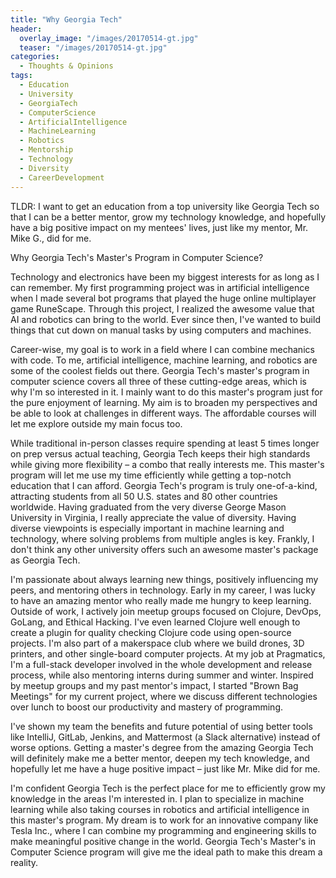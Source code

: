 ```yaml
---
title: "Why Georgia Tech"
header:
  overlay_image: "/images/20170514-gt.jpg"
  teaser: "/images/20170514-gt.jpg"
categories:
  - Thoughts & Opinions
tags:
  - Education
  - University
  - GeorgiaTech
  - ComputerScience
  - ArtificialIntelligence
  - MachineLearning
  - Robotics
  - Mentorship
  - Technology
  - Diversity
  - CareerDevelopment
---
```

TLDR: I want to get an education from a top university like Georgia Tech so that I can be a better mentor, grow my technology knowledge, and hopefully have a big positive impact on my mentees' lives, just like my mentor, Mr. Mike G., did for me.

Why Georgia Tech's Master's Program in Computer Science?

Technology and electronics have been my biggest interests for as long as I can remember. My first programming project was in artificial intelligence when I made several bot programs that played the huge online multiplayer game RuneScape. Through this project, I realized the awesome value that AI and robotics can bring to the world. Ever since then, I've wanted to build things that cut down on manual tasks by using computers and machines.

Career-wise, my goal is to work in a field where I can combine mechanics with code. To me, artificial intelligence, machine learning, and robotics are some of the coolest fields out there. Georgia Tech's master's program in computer science covers all three of these cutting-edge areas, which is why I'm so interested in it. I mainly want to do this master's program just for the pure enjoyment of learning. My aim is to broaden my perspectives and be able to look at challenges in different ways. The affordable courses will let me explore outside my main focus too.

While traditional in-person classes require spending at least 5 times longer on prep versus actual teaching, Georgia Tech keeps their high standards while giving more flexibility – a combo that really interests me. This master's program will let me use my time efficiently while getting a top-notch education that I can afford. Georgia Tech's program is truly one-of-a-kind, attracting students from all 50 U.S. states and 80 other countries worldwide. Having graduated from the very diverse George Mason University in Virginia, I really appreciate the value of diversity. Having diverse viewpoints is especially important in machine learning and technology, where solving problems from multiple angles is key. Frankly, I don't think any other university offers such an awesome master's package as Georgia Tech.

I'm passionate about always learning new things, positively influencing my peers, and mentoring others in technology. Early in my career, I was lucky to have an amazing mentor who really made me hungry to keep learning. Outside of work, I actively join meetup groups focused on Clojure, DevOps, GoLang, and Ethical Hacking. I've even learned Clojure well enough to create a plugin for quality checking Clojure code using open-source projects. I'm also part of a makerspace club where we build drones, 3D printers, and other single-board computer projects. At my job at Pragmatics, I'm a full-stack developer involved in the whole development and release process, while also mentoring interns during summer and winter. Inspired by meetup groups and my past mentor's impact, I started "Brown Bag Meetings" for my current project, where we discuss different technologies over lunch to boost our productivity and mastery of programming.

I've shown my team the benefits and future potential of using better tools like IntelliJ, GitLab, Jenkins, and Mattermost (a Slack alternative) instead of worse options. Getting a master's degree from the amazing Georgia Tech will definitely make me a better mentor, deepen my tech knowledge, and hopefully let me have a huge positive impact – just like Mr. Mike did for me.

I'm confident Georgia Tech is the perfect place for me to efficiently grow my knowledge in the areas I'm interested in. I plan to specialize in machine learning while also taking courses in robotics and artificial intelligence in this master's program. My dream is to work for an innovative company like Tesla Inc., where I can combine my programming and engineering skills to make meaningful positive change in the world. Georgia Tech's Master's in Computer Science program will give me the ideal path to make this dream a reality.